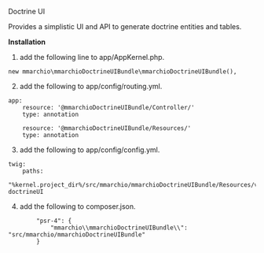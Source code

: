 Doctrine UI

Provides a simplistic UI and API to generate doctrine entities and tables.

****Installation****
1. add the following line to app/AppKernel.php.
```$xslt
new mmarchio\mmarchioDoctrineUIBundle\mmarchioDoctrineUIBundle(),

```

2. add the following to app/config/routing.yml.
```$xslt
app:
    resource: '@mmarchioDoctrineUIBundle/Controller/'
    type: annotation

    resource: '@mmarchioDoctrineUIBundle/Resources/'
    type: annotation

```

3. add the following to app/config/config.yml.
```aidl
twig:
    paths:
          "%kernel.project_dir%/src/mmarchio/mmarchioDoctrineUIBundle/Resources/views": doctrineUI

```

4. add the following to composer.json.
```aidl
        "psr-4": {
            "mmarchio\\mmarchioDoctrineUIBundle\\": "src/mmarchio/mmarchioDoctrineUIBundle"
        }    

```
